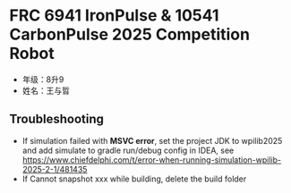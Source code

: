 # FRC 6941 IronPulse & 10541 CarbonPulse 2025 Competition Robot

- 年级：8升9
- 姓名：王与晢

## Troubleshooting

- If simulation failed with **MSVC error**, set the project JDK to wpilib2025 and add simulate to gradle run/debug
  config in IDEA, see https://www.chiefdelphi.com/t/error-when-running-simulation-wpilib-2025-2-1/481435
- If Cannot snapshot xxx while building, delete the build folder
